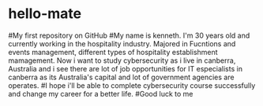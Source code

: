 # hello-mate
#My first repository on GitHub
#My name is kenneth. I'm 30 years old and currently working in the hospitality industry. Majored in Fucntions and events management, different types of hospitality establishment mamagement. Now i want to study cybersecurity as i live in canberra, Australia and i see there are lot of job opportunities for IT especialists in canberra as its Australia's capital and lot of government agencies are operates. 
#I hope i'll be able to complete cybersecurity course successfully and change my career for a better life. 
#Good luck to me 
